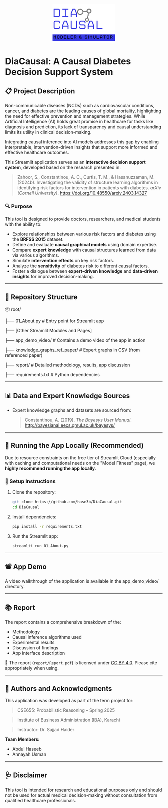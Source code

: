 <p align="center">
  <img src="assets/logo.png" alt="App Logo" width="200"/>
</p>

# DiaCausal: A Causal Diabetes Decision Support System

## 📋 Project Description

Non-communicable diseases (NCDs) such as cardiovascular conditions, cancer, and diabetes are the leading causes of global mortality, highlighting the need for effective prevention and management strategies. While Artificial Intelligence (AI) holds great promise in healthcare for tasks like diagnosis and prediction, its lack of transparency and causal understanding limits its utility in clinical decision-making. 

Integrating causal inference into AI models addresses this gap by enabling interpretable, intervention-driven insights that support more informed and effective healthcare outcomes.

This Streamlit application serves as an **interactive decision support system**, developed based on the research presented in:

> Zahoor, S., Constantinou, A. C., Curtis, T. M., & Hasanuzzaman, M. (2024b). Investigating the validity of structure learning
> algorithms in identifying risk factors for intervention in patients with diabetes. *arXiv (Cornell University)*.
> https://doi.org/10.48550/arxiv.2403.14327

### 🔍 Purpose

This tool is designed to provide doctors, researchers, and medical students with the ability to:

- Explore relationships between various risk factors and diabetes using the **BRFSS 2015** dataset.
- Define and evaluate **causal graphical models** using domain expertise.
- Compare **expert knowledge** with causal structures learned from data via various algorithms.
- Simulate **intervention effects** on key risk factors.
- Analyze the **sensitivity** of diabetes risk to different causal factors.
- Foster a dialogue between **expert-driven knowledge** and **data-driven insights** for improved decision-making.

---

## 📁 Repository Structure

📦 root/

├── 01_About.py # Entry point for Streamlit app

├── [Other Streamlit Modules and Pages]

├── app_demo_video/ # Contains a demo video of the app in action

├── knowledge_graphs_ref_paper/ # Expert graphs in CSV (from referenced paper)

├── report/ # Detailed methodology, results, app discussion

├── requirements.txt # Python dependencies

---

## 📊 Data and Expert Knowledge Sources

- Expert knowledge graphs and datasets are sourced from:
  > Constantinou, A. (2019). *The Bayesys User Manual*.  
  > http://bayesianai.eecs.qmul.ac.uk/bayesys/

---

## 🚀 Running the App Locally (Recommended)

Due to resource constraints on the free tier of Streamlit Cloud (especially with caching and computational needs on the "Model Fitness" page), we **highly recommend running the app locally**.

### 🔧 Setup Instructions

1. Clone the repository:

   ```bash
   git clone https://github.com/hase3b/DiaCausal.git
   cd DiaCausal
   ```

2. Install dependencies:

   ```bash
   pip install -r requirements.txt
   ```

3. Run the Streamlit app:
  
   ```bash
   streamlit run 01_About.py
   ```

---

## 📽️ App Demo

A video walkthrough of the application is available in the app_demo_video/ directory.

---

## 📚 Report

The report contains a comprehensive breakdown of the:

* Methodology
* Causal inference algorithms used
* Experimental results
* Discussion of findings
* App interface description

📄 The report (`report/Report.pdf`) is licensed under [CC BY 4.0](https://creativecommons.org/licenses/by/4.0/). Please cite appropriately when using.

---

## 🤝 Authors and Acknowledgments

This application was developed as part of the term project for:

> CSE655: Probabilistic Reasoning – Spring 2025

> Institute of Business Administration (IBA), Karachi

> Instructor: Dr. Sajjad Haider

**Team Members:**

* Abdul Haseeb
* Annayah Usman

---

## 🩺 Disclaimer
This tool is intended for research and educational purposes only and should not be used for actual medical decision-making without consultation from qualified healthcare professionals.
